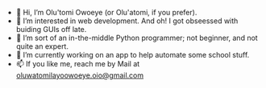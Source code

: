 - 👋 Hi, I’m Olu'tomi Owoeye (or Olu'atomi, if you prefer).
- 👀 I’m interested in web development. And oh! I got obseessed with buiding GUIs off late.
- 🌱 I’m sort of an in-the-middle Python programmer; not beginner, and not quite an expert.
- 💞️ I’m currently working on an app to help automate some school stuff.
- 📫 If you like me, reach me by Mail at oluwatomilayoowoeye.oio@gmail.com

<!---
oluatomi/oluatomi is a ✨ special ✨ repository because its `README.md` (this file) appears on your GitHub profile.
You can click the Preview link to take a look at your changes.
--->
